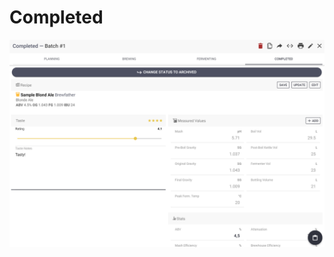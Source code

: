 # Completed

![Full overview over how the batch went, add taste rating if you want](../.gitbook/assets/image%20%2869%29.png)

